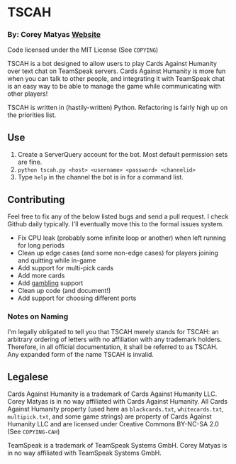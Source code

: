 # TSCAH
### By: Corey Matyas [Website](https://coreymatyas.com/)
Code licensed under the MIT License (See `COPYING`)

TSCAH is a bot designed to allow users to play Cards Against Humanity over text chat on 
TeamSpeak servers. Cards Against Humanity is more fun when you can talk to other people, and 
integrating it with TeamSpeak chat is an easy way to be able to manage the game while 
communicating with other players!

TSCAH is written in (hastily-written) Python. Refactoring is fairly high up on the priorities 
list.

## Use
1. Create a ServerQuery account for the bot. Most default permission sets are fine.
2. `python tscah.py <host> <username> <password> <channelid>`
3. Type `help` in the channel the bot is in for a command list.

## Contributing
Feel free to fix any of the below listed bugs and send a pull request. I check Github daily 
typically. I'll eventually move this to the formal issues system.

- Fix CPU leak (probably some infinite loop or another) when left running for long periods
- Clean up edge cases (and some non-edge cases) for players joining and quitting while in-game
- Add support for multi-pick cards
- Add more cards
- Add [gambling](http://s3.amazonaws.com/cah/CAH_Rules.pdf) support
- Clean up code (and document!)
- Add support for choosing different ports

### Notes on Naming
I'm legally obligated to tell you that TSCAH merely stands for TSCAH: an arbitrary ordering 
of letters with no affiliation with any trademark holders. 
Therefore, in all official documentation, it shall be referred to as TSCAH. 
Any expanded form of the name TSCAH is invalid.

## Legalese
Cards Against Humanity is a trademark of Cards Against Humanity LLC. 
Corey Matyas is in no way affiliated with Cards Against Humanity.
All Cards Against Humanity property (used here as `blackcards.txt`, `whitecards.txt`, 
`multipick.txt`, and some game strings) are property of Cards Against Humanity LLC and 
are licensed under Creative Commons BY-NC-SA 2.0 (See `COPYING-CAH`)

TeamSpeak is a trademark of TeamSpeak Systems GmbH.
Corey Matyas is in no way affiliated with TeamSpeak Systems GmbH.
